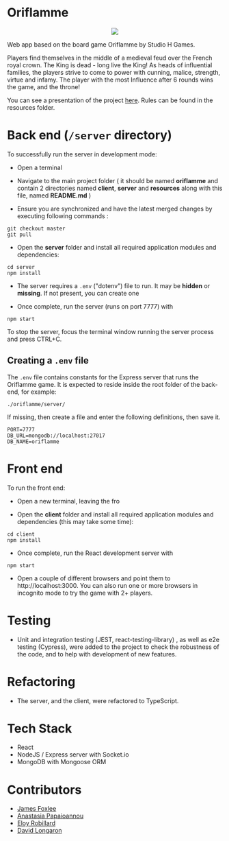 # Oriflamme




<p align="center">
  <img src="https://user-images.githubusercontent.com/4533473/145608318-a98b576f-397b-47bc-94e0-8bce39559621.png" />

</p>

Web app based on the board game Oriflamme by Studio H Games.

Players find themselves in the middle of a medieval feud over the French royal crown. The King is dead - long live the King! As heads of influential families, the players strive to come to power with cunning, malice, strength, virtue and infamy. The player with the most Influence after 6 rounds wins the game, and the throne!

You can see a presentation of the project [here](https://www.youtube.com/watch?v=5L3fkxHlPSs). Rules can be found in the resources folder.

# Back end (`/server` directory)

To successfully run the server in development mode:

* Open a terminal
* Navigate to the main project folder ( it should be named **oriflamme** and contain 2 directories named **client**, **server** and **resources** along with this file, named **README.md** )

* Ensure you are synchronized and have the latest merged changes by executing following commands :

```
git checkout master
git pull
```

* Open the **server** folder and install all required application modules and dependencies:

```
cd server
npm install
```

*   The server requires a `.env` ("dotenv") file to run. It may be **hidden** or **missing**. If not present, you can create one

*   Once complete, run the server (runs on port 7777) with

```
npm start
```


To stop the server, focus the terminal window running the server process and press CTRL+C.


## Creating a `.env` file

The `.env` file contains constants for the Express server that runs the Oriflamme game.
It is expected to reside inside the root folder of the back-end, for example:

```
./oriflamme/server/
```

If missing, then create a file and enter the following definitions, then save it.

```
PORT=7777
DB_URL=mongodb://localhost:27017
DB_NAME=oriflamme
```

# Front end

To run the front end:

* Open a new terminal, leaving the fro

* Open the **client** folder and install all required application modules and dependencies (this may take some time):

```
cd client
npm install
```
* Once complete, run the React development server with

```
npm start
```
* Open a couple of different browsers and point them to http://localhost:3000. You can also run one or more browsers in incognito mode to try the game with 2+ players.



 # Testing
 * Unit and integration testing (JEST, react-testing-library) , as well as e2e testing (Cypress), were added to the project to check the robustness of the code, and      to help with development of new features.

# Refactoring
* The server, and the client, were refactored to TypeScript.

 # Tech Stack
 
 * React
 * NodeJS / Express server with Socket.io
 * MongoDB with Mongoose ORM

# Contributors

* [James Foxlee](https://github.com/cortexlock)
* [Anastasia Papaioannou](https://github.com/Natasa410)
* [Eloy Robillard](https://github.com/eloyrobillard)
* [David Longaron](https://github.com/MrDfu)

